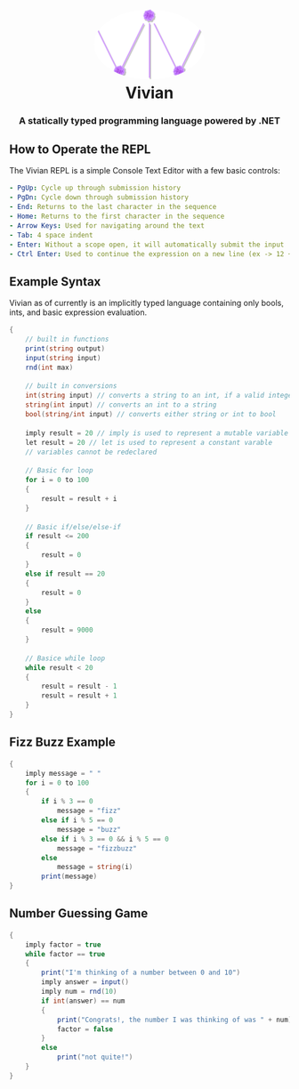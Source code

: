 <h1 align="center" style="position: relative;">
  <img width="200" style="border-radius: 50%;" src="logo.png" alt="Vivian Logo" /><br>
  Vivian
</h1>

<h3 align="center">A statically typed programming language powered by .NET</h3>

## How to Operate the REPL 

The Vivian REPL is a simple Console Text Editor with a few basic controls: 
```yaml
- PgUp: Cycle up through submission history
- PgDn: Cycle down through submission history
- End: Returns to the last character in the sequence
- Home: Returns to the first character in the sequence 
- Arrow Keys: Used for navigating around the text
- Tab: 4 space indent
- Enter: Without a scope open, it will automatically submit the input
- Ctrl Enter: Used to continue the expression on a new line (ex -> 12 + \n 4)
```
## Example Syntax 
Vivian as of currently is an implicitly typed language containing only bools, ints, and basic expression evaluation.

```c#
{
    // built in functions
    print(string output)
    input(string input)
    rnd(int max)
        
    // built in conversions 
    int(string input) // converts a string to an int, if a valid integer is given
    string(int input) // converts an int to a string
    bool(string/int input) // converts either string or int to bool

    imply result = 20 // imply is used to represent a mutable variable
    let result = 20 // let is used to represent a constant varable
    // variables cannot be redeclared
    
    // Basic for loop 
    for i = 0 to 100 
    {
        result = result + i
    }
    
    // Basic if/else/else-if
    if result <= 200
    {
        result = 0
    }
    else if result == 20
    {
        result = 0
    }
    else
    {
        result = 9000
    }
    
    // Basice while loop
    while result < 20
    {
        result = result - 1
        result = result + 1
    }
}

```

## Fizz Buzz Example
```c#
{   
    imply message = " " 
    for i = 0 to 100 
    {
        if i % 3 == 0
            message = "fizz"
        else if i % 5 == 0 
            message = "buzz"
        else if i % 3 == 0 && i % 5 == 0
            message = "fizzbuzz"
        else
            message = string(i)
        print(message)
}
```

## Number Guessing Game
```c#
{   
    imply factor = true
    while factor == true
    {   
        print("I'm thinking of a number between 0 and 10")
        imply answer = input()
        imply num = rnd(10)
        if int(answer) == num
        {
            print("Congrats!, the number I was thinking of was " + num)
            factor = false
        }
        else
            print("not quite!")
    }
}
```

